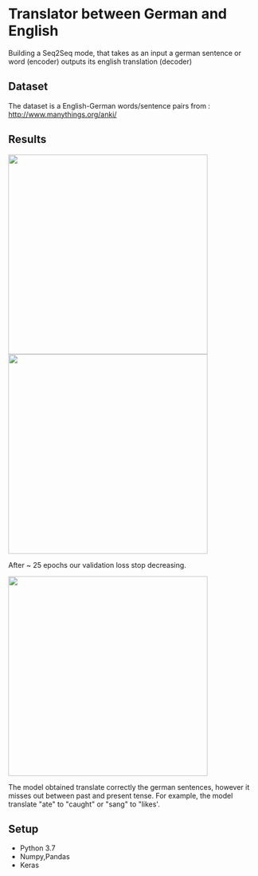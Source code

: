 # Translator between German and English
 Building a Seq2Seq mode, that takes as an input a german sentence or word (encoder) outputs its english translation (decoder)
 
 ## Dataset
 
 The dataset is a English-German words/sentence pairs from : http://www.manythings.org/anki/
 
 ## Results
 <p float="left">
 <img src="https://user-images.githubusercontent.com/36988046/90320315-144d6300-df38-11ea-9aa7-c34c69e27c4d.png" width="400" /> 
  <img src="https://user-images.githubusercontent.com/36988046/90320455-85414a80-df39-11ea-91e3-b52d3eb0d227.png" width="400" />
 
 After ~ 25 epochs our validation loss stop decreasing. 
  
  
</p>
 <p float="left">
 <img src="https://user-images.githubusercontent.com/36988046/90320362-99387c80-df38-11ea-8ed1-87a010e0fe2e.png" width="400" />
 </p>
 
 The model obtained translate correctly the german sentences, however it misses out between past and present tense. For example, the model translate
 "ate" to "caught" or "sang" to "likes'. 
 
 ## Setup 
 
 * Python 3.7
 * Numpy,Pandas
 * Keras


